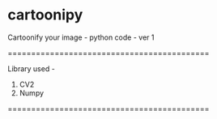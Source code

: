 # cartoonipy

Cartoonify your image - python code - ver 1

===========================================

Library used -

   1. CV2
   2. Numpy
   
===========================================
